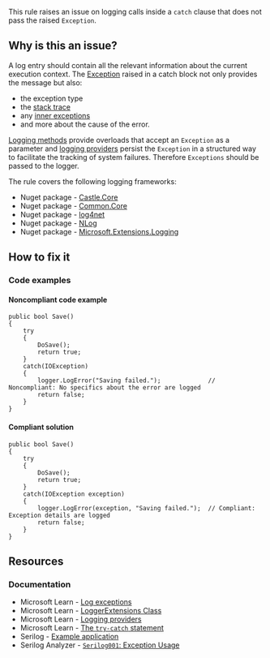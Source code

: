 This rule raises an issue on logging calls inside a `catch` clause that does not pass the raised `Exception`.

## Why is this an issue?

A log entry should contain all the relevant information about the current execution context. The [Exception](https://learn.microsoft.com/en-us/dotnet/api/system.exception) raised in a catch block not only provides the message but also:

-  the exception type
-  the [stack trace](https://learn.microsoft.com/en-us/dotnet/api/system.exception.stacktrace)
-  any [inner exceptions](https://learn.microsoft.com/en-us/dotnet/api/system.exception.innerexception)
-  and more about the cause of the error.

[Logging methods](https://learn.microsoft.com/en-us/dotnet/api/microsoft.extensions.logging.loggerextensions) provide overloads that
accept an `Exception` as a parameter and [logging
providers](https://learn.microsoft.com/en-us/dotnet/core/extensions/logging-providers) persist the `Exception` in a structured way to facilitate the tracking of system failures. Therefore `Exceptions`
should be passed to the logger.

The rule covers the following logging frameworks:

-  Nuget package - [Castle.Core](https://www.nuget.org/packages/Castle.Core)
-  Nuget package - [Common.Core](https://www.nuget.org/packages/Common.Logging.Core)
-  Nuget package - [log4net](https://www.nuget.org/packages/log4net)
-  Nuget package - [NLog](https://www.nuget.org/packages/NLog)
-  Nuget package - [Microsoft.Extensions.Logging](https://www.nuget.org/packages/Microsoft.Extensions.Logging)

## How to fix it

### Code examples

#### Noncompliant code example

    public bool Save()
    {
        try
        {
            DoSave();
            return true;
        }
        catch(IOException)
        {
            logger.LogError("Saving failed.");             // Noncompliant: No specifics about the error are logged
            return false;
        }
    }

#### Compliant solution

    public bool Save()
    {
        try
        {
            DoSave();
            return true;
        }
        catch(IOException exception)
        {
            logger.LogError(exception, "Saving failed.");  // Compliant: Exception details are logged
            return false;
        }
    }

## Resources

### Documentation

-  Microsoft Learn - [Log
  exceptions](https://learn.microsoft.com/en-us/dotnet/core/extensions/logging?tabs=command-line#log-exceptions)
-  Microsoft Learn - [LoggerExtensions
  Class](https://learn.microsoft.com/en-us/dotnet/api/microsoft.extensions.logging.loggerextensions)
-  Microsoft Learn - [Logging providers](https://learn.microsoft.com/en-us/dotnet/core/extensions/logging-providers)
-  Microsoft Learn - [The
  `try-catch` statement](https://learn.microsoft.com/en-us/dotnet/csharp/language-reference/statements/exception-handling-statements#the-try-catch-statement)
-  Serilog - [Example application](https://github.com/serilog/serilog/wiki/Getting-Started#example-application)
-  Serilog Analyzer - [`Serilog001`: Exception
  Usage](https://github.com/Suchiman/SerilogAnalyzer#serilog001-exception-usage)